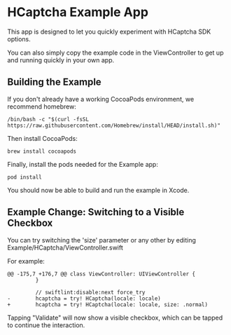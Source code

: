 # HCaptcha Example App

This app is designed to let you quickly experiment with HCaptcha SDK options.

You can also simply copy the example code in the ViewController to get up and running quickly in your own app.


## Building the Example

If you don't already have a working CocoaPods environment, we recommend homebrew:

`/bin/bash -c "$(curl -fsSL https://raw.githubusercontent.com/Homebrew/install/HEAD/install.sh)"`

Then install CocoaPods:

`brew install cocoapods`

Finally, install the pods needed for the Example app:

`pod install`


You should now be able to build and run the example in Xcode.


## Example Change: Switching to a Visible Checkbox

You can try switching the 'size' parameter or any other by editing Example/HCaptcha/ViewController.swift

For example:

```
@@ -175,7 +176,7 @@ class ViewController: UIViewController {
         }

         // swiftlint:disable:next force_try
-        hcaptcha = try! HCaptcha(locale: locale)
+        hcaptcha = try! HCaptcha(locale: locale, size: .normal)
```

Tapping "Validate" will now show a visible checkbox, which can be tapped to continue the interaction.
